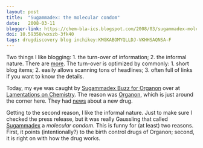 ```yaml
---
layout: post
title:  "Sugammadex: the molecular condom"
date:   2008-03-11
blogger-link: https://chem-bla-ics.blogspot.com/2008/03/sugammadex-molecular-condom.html
doi: 10.59350/wxszb-3fk40
tags: drugdiscovery blog inchikey:KMGKABOMYQLLDJ-VKHHSAQNSA-F
---
```


Two things I like blogging: 1. the turn-over of information; 2. the informal nature. There are [more](http://chem-bla-ics.blogspot.com/2007/01/why-do-i-blog.html).
The turn-over is optimized by commonly: 1. short blog items; 2. easily allows scanning tons of headlines; 3. often full of links if you want to know the details.

Today, my eye was caught by [Sugammadex Buzz for Organon](http://gaussling.wordpress.com/2008/03/10/sugammadex-buzz-for-organon/) over at
[Lamentations on Chemistry](http://gaussling.wordpress.com/). The reason was [Organon](http://www.organon.nl/), which is just around the corner here.
They had [news](http://www.organon.com/Media/Press_Releases/2008_01_02_Schering_Plough_announces_new_drug_application_for_sugammadex_assigned_priority_review_status_by_U_S_FDA.asp?ComponentID=197129&SourcePageID=8237#1)
about a new drug.

Getting to the second reason, I like the informal nature. Just to make sure I checked the press release, but it was really Gaussling that called
[Sugammadex](http://en.wikipedia.org/wiki/Sugammadex) a *molecular condom*. This is funny for (at least) two reasons. First, it points
(intentionally?) to the birth control drugs of Organon; second, it is right on with how the drug works.
